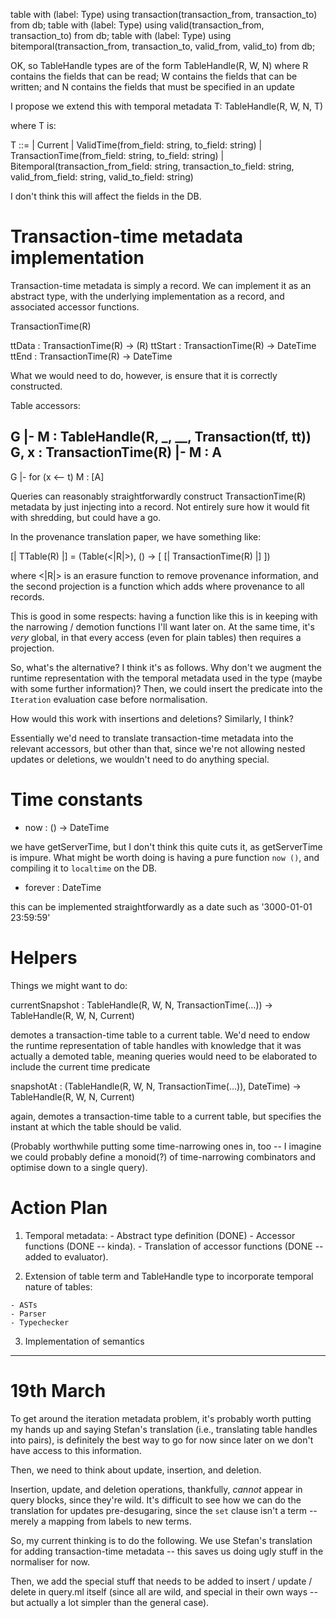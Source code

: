 table with (label: Type) using transaction(transaction_from, transaction_to) from db;
table with (label: Type) using valid(transaction_from, transaction_to) from db;
table with (label: Type) using bitemporal(transaction_from, transaction_to, valid_from, valid_to) from db;



OK, so TableHandle types are of the form
  TableHandle(R, W, N)
where R contains the fields that can be read; W contains the fields that can be
written; and N contains the fields that must be specified in an update

I propose we extend this with temporal metadata T:
  TableHandle(R, W, N, T)

where T is:

  T ::=
    | Current
    | ValidTime(from_field: string, to_field: string)
    | TransactionTime(from_field: string, to_field: string)
    | Bitemporal(transaction_from_field: string, transaction_to_field: string,
        valid_from_field: string, valid_to_field: string)

I don't think this will affect the fields in the DB.

# Transaction-time metadata implementation

Transaction-time metadata is simply a record. We can implement it as an abstract
type, with the underlying implementation as a record, and associated accessor
functions.


  TransactionTime(R)

  ttData  : TransactionTime(R) -> (R)
  ttStart : TransactionTime(R) -> DateTime
  ttEnd   : TransactionTime(R) -> DateTime

What we would need to do, however, is ensure that it is correctly constructed.

Table accessors:


  G |- M : TableHandle(R, _, __, Transaction(tf, tt))    G, x : TransactionTime(R) |- M : A
  ----------------------------------------------------------------------------------------------
  G |- for (x <-- t) M : [A]


Queries can reasonably straightforwardly construct TransactionTime(R) metadata
by just injecting into a record. Not entirely sure how it would fit with
shredding, but could have a go.

In the provenance translation paper, we have something like:

  [| TTable(R) |] = (Table(<|R|>), () -> [ [| TransactionTime(R) |]  ])

where <|R|> is an erasure function to remove provenance information, and the
second projection is a function which adds where provenance to all records.

This is good in some respects: having a function like this is in keeping with
the narrowing / demotion functions I'll want later on. At the same time, it's
_very_ global, in that every access (even for plain tables) then requires a projection.

So, what's the alternative? I think it's as follows. Why don't we augment the
runtime representation with the temporal metadata used in the type (maybe with
some further information)? Then, we could insert the predicate into the
`Iteration` evaluation case before normalisation.

How would this work with insertions and deletions? Similarly, I think?

Essentially we'd need to translate transaction-time metadata into the relevant
accessors, but other than that, since we're not allowing nested updates or
deletions, we wouldn't need to do anything special.


# Time constants

  - now : () -> DateTime

we have getServerTime, but I don't think this quite cuts it, as getServerTime is
impure. What might be worth doing is having a pure function `now ()`, and
compiling it to `localtime` on the DB.

  - forever : DateTime

this can be implemented straightforwardly as a date such as '3000-01-01 23:59:59'

# Helpers

Things we might want to do:

  currentSnapshot : TableHandle(R, W, N, TransactionTime(...)) -> TableHandle(R, W, N, Current)

demotes a transaction-time table to a current table. We'd need to endow the
runtime representation of table handles with knowledge that it was actually a
demoted table, meaning queries would need to be elaborated to include the
current time predicate

  snapshotAt : (TableHandle(R, W, N, TransactionTime(...)), DateTime) -> TableHandle(R, W, N, Current)

again, demotes a transaction-time table to a current table, but specifies the
instant at which the table should be valid.

(Probably worthwhile putting some time-narrowing ones in, too -- I imagine we
could probably define a monoid(?) of time-narrowing combinators and optimise
down to a single query).



# Action Plan

  1. Temporal metadata:
    - Abstract type definition (DONE)
    - Accessor functions (DONE -- kinda).
    - Translation of accessor functions (DONE -- added to evaluator).

  2. Extension of table term and TableHandle type to incorporate temporal nature
     of tables:

    - ASTs
    - Parser
    - Typechecker

  3. Implementation of semantics



-------

# 19th March

To get around the iteration metadata problem, it's probably worth putting my
hands up and saying Stefan's translation (i.e., translating table handles into
pairs), is definitely the best way to go for now since later on we don't have
access to this information.

Then, we need to think about update, insertion, and deletion.

Insertion, update, and deletion operations, thankfully, *cannot* appear in query
blocks, since they're wild. It's difficult to see how we can do the translation
for updates pre-desugaring, since the `set` clause isn't a term -- merely a
mapping from labels to new terms.

So, my current thinking is to do the following. We use Stefan's translation for
adding transaction-time metadata -- this saves us doing ugly stuff in the
normaliser for now.

Then, we add the special stuff that needs to be added to insert / update /
delete in query.ml itself (since all are wild, and special in their own ways --
but actually a lot simpler than the general case).


